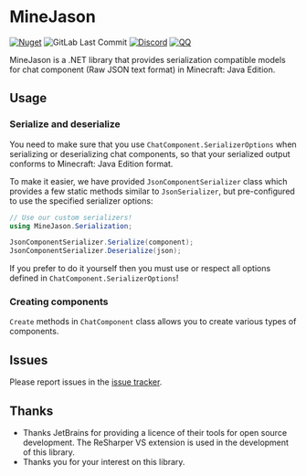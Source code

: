 # MineJason

[![Nuget](https://img.shields.io/nuget/v/MineJason?style=flat-square&logo=nuget&label=%20)](https://www.nuget.org/packages/MineJason)
![GitLab Last Commit](https://img.shields.io/gitlab/last-commit/WithLithum%2FMineJason?gitlab_url=https%3A%2F%2Fjihulab.com&style=flat-square)
[![Discord](https://img.shields.io/discord/1178887806286823424?style=flat-square&logo=discord&logoColor=white&label=%20&color=blue)](https://discord.gg/UFfWb9Rj)
[![QQ](https://img.shields.io/badge/qq%20group-join-blue?style=flat-square
)](https://qm.qq.com/cgi-bin/qm/qr?k=reIRa9w7-vMBemqim7NdREX7vNKirNFo&jump_from=webapi&authKey=UnyZ5LWlfV8g8VCEffm2CShHd9PVPHP5CaXVbxkF2wwZj6FtXGEU/M7jRbU4e/K2)

MineJason is a .NET library that provides serialization compatible models for chat component (Raw JSON text format) in Minecraft: Java Edition.

## Usage

### Serialize and deserialize

You need to make sure that you use `ChatComponent.SerializerOptions` when serializing or deserializing chat components, so that your serialized output conforms to Minecraft: Java Edition format.

To make it easier, we have provided `JsonComponentSerializer` class which provides a few static methods similar to `JsonSerializer`, but pre-configured to use the specified serializer options:

```csharp
// Use our custom serializers!
using MineJason.Serialization;

JsonComponentSerializer.Serialize(component);
JsonComponentSerializer.Deserialize(json);
```

If you prefer to do it yourself then you must use or respect all options defined in `ChatComponent.SerializerOptions`!

### Creating components

`Create` methods in `ChatComponent` class allows you to create various types of components.

## Issues

Please report issues in the [issue tracker](https://jihulab.com/WithLithum/MineJason/issues).

## Thanks

- Thanks JetBrains for providing a licence of their tools for open source development. The ReSharper VS extension is used in the development of this library.
- Thanks you for your interest on this library.

